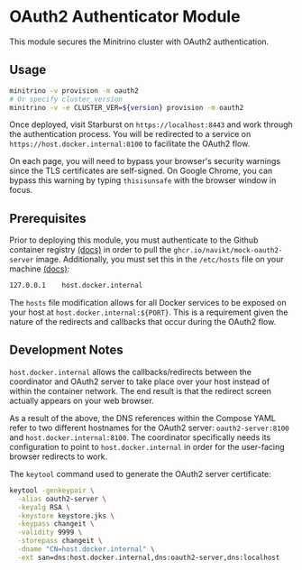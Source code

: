 # OAuth2 Authenticator Module

This module secures the Minitrino cluster with OAuth2 authentication.

## Usage

```sh
minitrino -v provision -m oauth2
# Or specify cluster version
minitrino -v -e CLUSTER_VER=${version} provision -m oauth2
```

Once deployed, visit Starburst on `https://localhost:8443` and work through the
authentication process. You will be redirected to a service on
`https://host.docker.internal:8100` to facilitate the OAuth2 flow.

On each page, you will need to bypass your browser's security warnings since the
TLS certificates are self-signed. On Google Chrome, you can bypass this warning
by typing `thisisunsafe` with the browser window in focus.

## Prerequisites

Prior to deploying this module, you must authenticate to the Github container
registry
[(docs)](https://docs.github.com/en/packages/working-with-a-github-packages-registry/working-with-the-container-registry)
in order to pull the `ghcr.io/navikt/mock-oauth2-server` image. Additionally,
you must set this in the `/etc/hosts` file on your machine
[(docs)](https://docs.docker.com/desktop/networking/#i-want-to-connect-from-a-container-to-a-service-on-the-host):

```txt
127.0.0.1    host.docker.internal
```

The `hosts` file modification allows for all Docker services to be exposed on
your host at `host.docker.internal:${PORT}`. This is a requirement given the
nature of the redirects and callbacks that occur during the OAuth2 flow.

## Development Notes

`host.docker.internal` allows the callbacks/redirects between the coordinator
and OAuth2 server to take place over your host instead of within the container
network. The end result is that the redirect screen actually appears on your web
browser.

As a result of the above, the DNS references within the Compose YAML refer to
two different hostnames for the OAuth2 server: `oauth2-server:8100` and
`host.docker.internal:8100`. The coordinator specifically needs its
configuration to point to `host.docker.internal` in order for the user-facing
browser redirects to work.

The `keytool` command used to generate the OAuth2 server certificate:

```sh
keytool -genkeypair \
  -alias oauth2-server \
  -keyalg RSA \
  -keystore keystore.jks \
  -keypass changeit \
  -validity 9999 \
  -storepass changeit \
  -dname "CN=host.docker.internal" \
  -ext san=dns:host.docker.internal,dns:oauth2-server,dns:localhost
```
